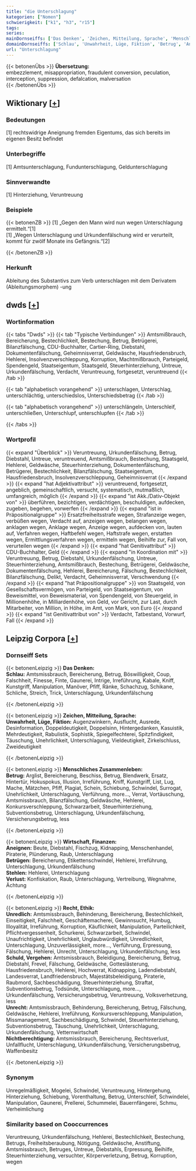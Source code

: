 ```yaml
---
title: "die Unterschlagung"
kategorien: ["Nomen"]
schwierigkeit: ["k1", "h3", "r15"]
tags:
series:
mainDornseiffs: ['Das Denken', 'Zeichen, Mitteilung, Sprache', 'Menschliches Zusammenleben', 'Wirtschaft, Finanzen', 'Recht, Ethik']
domainDornseiffs: ['Schlau', 'Unwahrheit, Lüge, Fiktion', 'Betrug', 'Aneignen', 'Betrügen', 'Stehlen', 'Verlust', 'Unredlich', 'Schuld, Vergehen', 'Unrecht', 'Nichtberechtigung']
url: "Unterschlagung"
---
```


{{< betonenÜbs >}}
**Übersetzung:**  
embezzlement, misappropriation, fraudulent conversion, peculation, interception, suppression, defalcation, malversation  
{{< /betonenÜbs >}}

## Wiktionary [[+](https://de.wiktionary.org/wiki/Unterschlagung)]

### Bedeutungen
[1] rechtswidrige Aneignung fremden Eigentums, das sich bereits im eigenen Besitz befindet  

### Unterbegriffe
[1] Amtsunterschlagung, Fundunterschlagung, Geldunterschlagung  

### Sinnverwandte
[1] Hinterziehung, Veruntreuung  

### Beispiele
{{< betonenZB >}}
[1] „Gegen den Mann wird nun wegen Unterschlagung ermittelt.“[1]  
[1] „Wegen Unterschlagung und Urkundenfälschung wird er verurteilt, kommt für zwölf Monate ins Gefängnis.“[2]  

{{< /betonenZB >}}
### Herkunft
Ableitung des Substantivs zum Verb unterschlagen mit dem Derivatem (Ableitungsmorphem) -ung  



## dwds [[+](https://www.dwds.de/wb/Unterschlagung)]

### Wortinformation
{{< tabs "Dwds" >}}
{{< tab "Typische Verbindungen" >}}
Amtsmißbrauch, Bereicherung, Bestechlichkeit, Bestechung, Betrug, Betrügerei, Bilanzfälschung, CDU-Buchhalter, Cartier-Ring, Diebstahl, Dokumentenfälschung, Geheimnisverrat, Geldwäsche, Hausfriedensbruch, Hehlerei, Insolvenzverschleppung, Korruption, Machtmißbrauch, Parteigeld, Spendengeld, Staatseigentum, Staatsgeld, Steuerhinterziehung, Untreue, Urkundenfälschung, Verdacht, Veruntreuung, fortgesetzt, veruntreuend
{{< /tab >}}

{{< tab "alphabetisch vorangehend" >}}
unterschlagen, Unterschlag, unterschlächtig, unterschiedslos, Unterschiedsbetrag
{{< /tab >}}

{{< tab "alphabetisch vorangehend" >}}
unterschlängeln, Unterschleif, unterschließen, Unterschlupf, unterschlupfen
{{< /tab >}}

{{< /tabs >}}

### Wortprofil
{{< expand "Überblick" >}} Veruntreuung, Urkundenfälschung, Betrug, Diebstahl, Untreue, veruntreuend, Amtsmißbrauch, Bestechung, Staatsgeld, Hehlerei, Geldwäsche, Steuerhinterziehung, Dokumentenfälschung, Betrügerei, Bestechlichkeit, Bilanzfälschung, Staatseigentum, Hausfriedensbruch, Insolvenzverschleppung, Geheimnisverrat {{< /expand >}}
{{< expand "hat Adjektivattribut" >}} veruntreuend, fortgesetzt, angeblich, gemeinschaftlich, versucht, systematisch, mutmaßlich, umfangreich, möglich {{< /expand >}}
{{< expand "ist Akk./Dativ-Objekt von" >}} überführen, bezichtigen, verdächtigen, beschuldigen, aufdecken, zugeben, begehen, vorwerfen {{< /expand >}}
{{< expand "ist in Präpositionalgruppe" >}} Ersatzfreiheitsstrafe wegen, Strafanzeige wegen, verbüßen wegen, Verdacht auf, anzeigen wegen, belangen wegen, anklagen wegen, Anklage wegen, Anzeige wegen, aufdecken von, lauten auf, Verfahren wegen, Haftbefehl wegen, Haftstrafe wegen, erstatten wegen, Ermittlungsverfahren wegen, ermitteln wegen, Beihilfe zur, Fall von, verurteilen wegen {{< /expand >}}
{{< expand "hat Genitivattribut" >}} CDU-Buchhalter, Geld {{< /expand >}}
{{< expand "in Koordination mit" >}} Veruntreuung, Betrug, Diebstahl, Urkundenfälschung, Untreue, Steuerhinterziehung, Amtsmißbrauch, Bestechung, Betrügerei, Geldwäsche, Dokumentenfälschung, Hehlerei, Bereicherung, Fälschung, Bestechlichkeit, Bilanzfälschung, Delikt, Verdacht, Geheimnisverrat, Verschwendung {{< /expand >}}
{{< expand "hat Präpositionalgruppe" >}} von Staatsgeld, von Gesellschaftsvermögen, von Parteigeld, von Staatseigentum, von Beweismittel, von Beweismaterial, von Spendengeld, von Steuergeld, in Millionenhöhe, in Milliardenhöhe, von Geld, vor Gericht, zur Last, durch Mitarbeiter, von Million, in Höhe, im Amt, von Mark, von Euro {{< /expand >}}
{{< expand "ist Genitivattribut von" >}} Verdacht, Tatbestand, Vorwurf, Fall {{< /expand >}}

## Leipzig Corpora [[+](https://corpora.uni-leipzig.de/en/res?word=Unterschlagung&corpusId=deu_newscrawl-public_2018)]

### Dornseiff Sets
{{< betonenLeipzig >}}
**Das Denken:**  
**Schlau:** Amtsmissbrauch, Bereicherung, Betrug, Böswilligkeit, Coup, Falschheit, Finesse, Finte, Gaunerei, Intrige, Irreführung, Kabale, Kniff, Kunstgriff, Manipulation, Manöver, Pfiff, Ränke, Schachzug, Schikane, Schliche, Streich, Trick, Unterschlagung, Urkundenfälschung  

{{< /betonenLeipzig >}}


{{< betonenLeipzig >}}
**Zeichen, Mitteilung, Sprache:**  
**Unwahrheit, Lüge, Fiktion:** Augenzwinkern, Ausflucht, Ausrede, Desinformation, Doppeldeutigkeit, Doppelsinn, Hintergedanken, Kasuistik, Mehrdeutigkeit, Rabulistik, Sophistik, Spiegelfechterei, Spitzfindigkeit, Täuschung, Unehrlichkeit, Unterschlagung, Vieldeutigkeit, Zirkelschluss, Zweideutigkeit  

{{< /betonenLeipzig >}}


{{< betonenLeipzig >}}
**Menschliches Zusammenleben:**  
**Betrug:** Arglist, Bereicherung, Beschiss, Betrug, Blendwerk, Ersatz, Hintertür, Hokuspokus, Illusion, Irreführung, Kniff, Kunstgriff, List, Lug, Mache, Mätzchen, Pfiff, Plagiat, Schein, Schiebung, Schwindel, Surrogat, Unehrlichkeit, Unterschlagung, Verführung, more..., Verrat, Vortäuschung, Amtsmissbrauch, Bilanzfälschung, Geldwäsche, Hehlerei, Konkursverschleppung, Schwarzarbeit, Steuerhinterziehung, Subventionsbetrug, Unterschlagung, Urkundenfälschung, Versicherungsbetrug, less  

{{< /betonenLeipzig >}}


{{< betonenLeipzig >}}
**Wirtschaft, Finanzen:**  
**Aneignen:** Beute, Diebstahl, Fischzug, Kidnapping, Menschenhandel, Piraterie, Plünderung, Raub, Unterschlagung  
**Betrügen:** Bereicherung, Etikettenschwindel, Hehlerei, Irreführung, Unterschlagung, Urkundenfälschung  
**Stehlen:** Hehlerei, Unterschlagung  
**Verlust:** Konfiskation, Raub, Unterschlagung, Vertreibung, Wegnahme, Ächtung  

{{< /betonenLeipzig >}}


{{< betonenLeipzig >}}
**Recht, Ethik:**  
**Unredlich:** Amtsmissbrauch, Behinderung, Bereicherung, Bestechlichkeit, Einseitigkeit, Falschheit, Geschäftemacherei, Gewinnsucht, Humbug, Illoyalität, Irreführung, Korruption, Käuflichkeit, Manipulation, Parteilichkeit, Pflichtvergessenheit, Schurkerei, Schwarzarbeit, Schwindel, Unaufrichtigkeit, Unehrlichkeit, Unglaubwürdigkeit, Unredlichkeit, Unterschlagung, Unzuverlässigkeit, more..., Verführung, Erpressung, Fälschung, Hehlerei, Unrecht, Unterschlagung, Urkundenfälschung, less  
**Schuld, Vergehen:** Amtsmissbrauch, Beleidigung, Bereicherung, Betrug, Diebstahl, Frevel, Fälschung, Geldwäsche, Gotteslästerung, Hausfriedensbruch, Hehlerei, Hochverrat, Kidnapping, Ladendiebstahl, Landesverrat, Landfriedensbruch, Majestätsbeleidigung, Piraterie, Raubmord, Sachbeschädigung, Steuerhinterziehung, Straftat, Subventionsbetrug, Todsünde, Unterschlagung, more..., Urkundenfälschung, Versicherungsbetrug, Veruntreuung, Volksverhetzung, less  
**Unrecht:** Amtsmissbrauch, Behinderung, Bereicherung, Betrug, Fälschung, Geldwäsche, Hehlerei, Irreführung, Konkursverschleppung, Manipulation, Missmanagement, Sachbeschädigung, Schwindel, Steuerhinterziehung, Subventionsbetrug, Täuschung, Unehrlichkeit, Unterschlagung, Urkundenfälschung, Vetternwirtschaft  
**Nichtberechtigung:** Amtsmissbrauch, Bereicherung, Rechtsverlust, Unfallflucht, Unterschlagung, Urkundenfälschung, Versicherungsbetrug, Waffenbesitz  

{{< /betonenLeipzig >}}

### Synonym
Unregelmäßigkeit, Mogelei, Schwindel, Veruntreuung, Hintergehung, Hinterziehung, Schiebung, Vorenthaltung, Betrug, Unterschleif, Schwindelei, Manipulation, Gaunerei, Prellerei, Schummelei, Bauernfängerei, Schmu, Verheimlichung


### Similarity based on Cooccurrences
Veruntreuung, Urkundenfälschung, Hehlerei, Bestechlichkeit, Bestechung, Betrugs, Freiheitsberaubung, Nötigung, Geldwäsche, Anstiftung, Amtsmissbrauch, Betruges, Untreue, Diebstahls, Erpressung, Beihilfe, Steuerhinterziehung, versuchter, Körperverletzung, Betrug, Korruption, wegen

